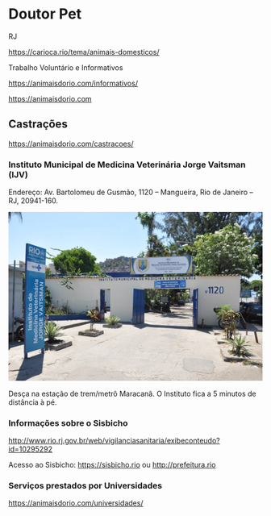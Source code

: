 # Doutor Pet


RJ

https://carioca.rio/tema/animais-domesticos/ <br>


Trabalho Voluntário e Informativos

https://animaisdorio.com/informativos/ <br>

https://animaisdorio.com <br>


## Castrações

https://animaisdorio.com/castracoes/


### Instituto Municipal de Medicina Veterinária Jorge Vaitsman (IJV)

Endereço: Av. Bartolomeu de Gusmão, 1120 – Mangueira, Rio de Janeiro – RJ, 20941-160.

<p align="center">
    <img src="images/ijv.webp" width="728" />
</p>

Desça na estação de trem/metrô Maracanã. O Instituto fica a 5 minutos de distância à pé.


### Informações sobre o Sisbicho

http://www.rio.rj.gov.br/web/vigilanciasanitaria/exibeconteudo?id=10295292

Acesso ao Sisbicho: https://sisbicho.rio ou http://prefeitura.rio



### Serviços prestados por Universidades

https://animaisdorio.com/universidades/

